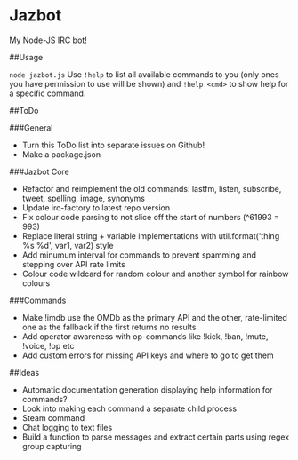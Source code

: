 Jazbot
======

My Node-JS IRC bot!

##Usage

`node jazbot.js`
Use `!help` to list all available commands to you (only ones you have permission to use will be shown) and `!help <cmd>` to show help for a specific command.

##ToDo

###General

* Turn this ToDo list into separate issues on Github!
* Make a package.json

###Jazbot Core

* Refactor and reimplement the old commands: lastfm, listen, subscribe, tweet, spelling, image, synonyms
* Update irc-factory to latest repo version
* Fix colour code parsing to not slice off the start of numbers (^61993 = 993)
* Replace literal string + variable implementations with util.format('thing %s %d', var1, var2) style
* Add minumum interval for commands to prevent spamming and stepping over API rate limits
* Colour code wildcard for random colour and another symbol for rainbow colours

###Commands

* Make !imdb use the OMDb as the primary API and the other, rate-limited one as the fallback if the first returns no results
* Add operator awareness with op-commands like !kick, !ban, !mute, !voice, !op etc
* Add custom errors for missing API keys and where to go to get them

##Ideas

* Automatic documentation generation displaying help information for commands?
* Look into making each command a separate child process
* Steam command
* Chat logging to text files
* Build a function to parse messages and extract certain parts using regex group capturing
